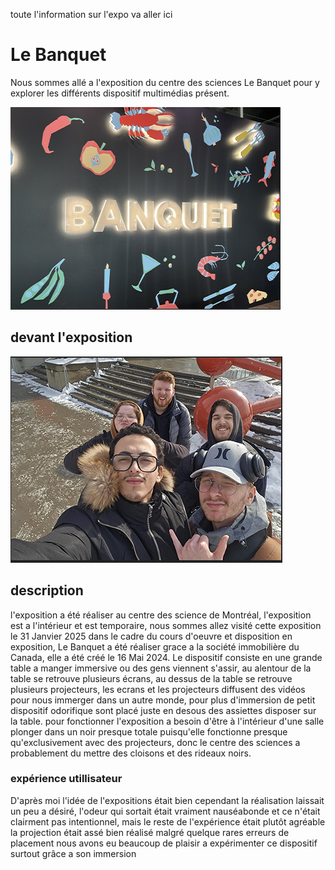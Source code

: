 toute l'information sur l'expo va aller ici


# Le Banquet

Nous sommes allé a l'exposition du centre des sciences Le Banquet pour y explorer les différents dispositif multimédias présent.

![photo](media/nom_banquet_petit.png)

## devant l'exposition

![photo](media/devant_expo_petit.png)

## description

l'exposition a été réaliser au centre des science de Montréal, l'exposition est a l'intérieur et est temporaire, nous sommes allez visité cette exposition le 31 Janvier 2025 dans le cadre du cours d'oeuvre et disposition en exposition, Le Banquet a été réaliser grace a la société immobilière du Canada, elle a été créé le 16 Mai 2024. Le dispositif consiste en une grande table a manger immersive ou des gens viennent s'assir, au alentour de la table se retrouve plusieurs écrans, au dessus de la table se retrouve plusieurs projecteurs, les ecrans et les projecteurs diffusent des vidéos pour nous immerger dans un autre monde, pour plus d'immersion de petit dispositif odorifique sont placé juste en desous des assiettes disposer sur la table. pour fonctionner l'exposition a besoin d'être à l'intérieur d'une salle plonger dans un noir presque totale puisqu'elle fonctionne presque qu'exclusivement avec des projecteurs, donc le centre des sciences a probablement du mettre des cloisons et des rideaux noirs.


### expérience utillisateur 

D'après moi l'idée de l'expositions était bien cependant la réalisation laissait un peu a désiré, l'odeur qui sortait était vraiment nauséabonde et ce n'était clairment pas intentionnel, mais le reste de l'expérience était plutôt agréable la projection était assé bien réalisé malgré quelque rares erreurs de placement nous avons eu beaucoup de plaisir a expérimenter ce dispositif surtout grâce a son immersion 

